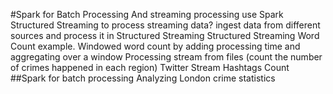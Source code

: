 #Spark for Batch Processing And streaming processing
use Spark Structured Streaming to process streaming data?
ingest data from different sources and process it in Structured Streaming
Structured Streaming Word Count example.
Windowed word count by adding processing time and aggregating over a window 
Processing stream from files (count the number of crimes happened in each region)
Twitter Stream Hashtags Count
##Spark for batch processing 
Analyzing London crime statistics
